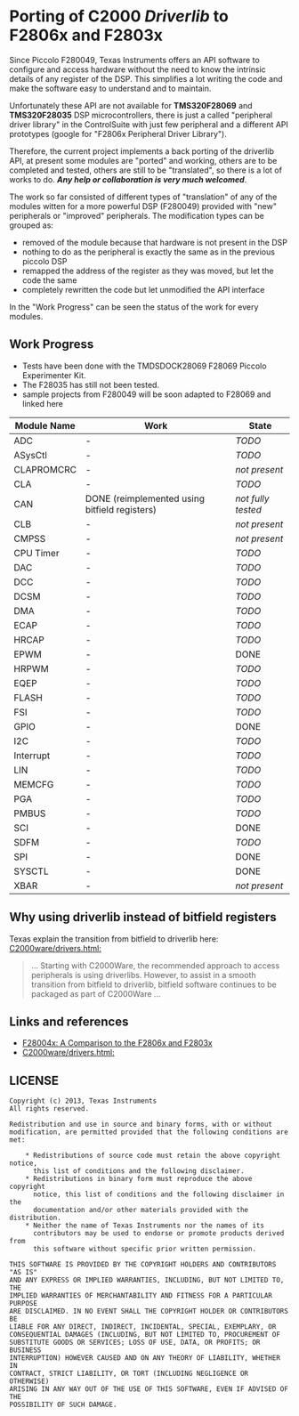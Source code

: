 # Porting of C2000 _**Driverlib**_ to F2806x and F2803x

Since Piccolo F280049, Texas Instruments offers an API software to configure and access hardware without the need to know the intrinsic details of any register of the DSP. This simplifies a lot writing the code and make the software easy to understand and to maintain.

Unfortunately these API are not available for **TMS320F28069** and **TMS320F28035** DSP microcontrollers, there is just a called "peripheral driver library" in the ControlSuite with just few peripheral and a different API prototypes (google for "F2806x Peripheral Driver Library").

Therefore, the current project implements a back porting of the driverlib API, at present some modules are "ported" and working, others are to be completed and tested, others are still to be "translated", so there is a lot of works to do. **_Any help or collaboration is very much welcomed_**.

The work so far consisted of different types of "translation" of any of the modules witten for a more powerful DSP (F280049) provided with "new" peripherals or "improved" peripherals. The modification types can be grouped as:

- removed of the module because that hardware is not present in the DSP
- nothing to do as the peripheral is exactly the same as in the previous piccolo DSP
- remapped the address of the register as they was moved, but let the code the same
- completely rewritten the code but let unmodified the API interface

In the "Work Progress" can be seen the status of the work for every modules.

## Work Progress

- Tests have been done with the TMDSDOCK28069 F28069 Piccolo Experimenter Kit.
- The F28035 has still not been tested.
- sample projects from F280049 will be soon adapted to F28069 and linked here

| Module Name | Work | State |
| ------ | ------ | -- |
|ADC | - | _TODO_ |
|ASysCtl | - | _TODO_ |
|CLAPROMCRC | - | _not present_ |
|CLA | - | _TODO_ |
|CAN | DONE (reimplemented using bitfield registers) | _not fully tested_ |
|CLB | - | _not present_ |
|CMPSS | - | _not present_ |
|CPU Timer | - | _TODO_ |
|DAC | - | _TODO_ |
|DCC | - | _TODO_ |
|DCSM | - | _TODO_ |
|DMA | - | _TODO_ |
|ECAP | - | _TODO_ |
|HRCAP | - | _TODO_ |
|EPWM | - | DONE |
|HRPWM | - | _TODO_ |
|EQEP | - | _TODO_ |
|FLASH | - | _TODO_ |
|FSI | - | _TODO_ |
|GPIO | - | DONE |
|I2C | - | _TODO_ |
|Interrupt | - | _TODO_ |
|LIN | - | _TODO_ |
|MEMCFG | - | _TODO_ |
|PGA | - | _TODO_ |
|PMBUS | - | _TODO_ |
|SCI | - | DONE |
|SDFM | - | _TODO_ |
|SPI | - | DONE |
|SYSCTL | - | DONE |
|XBAR | - | _not present_ |


## Why using driverlib instead of bitfield registers

Texas explain the transition from bitfield to driverlib here: [C2000ware/drivers.html:](https://software-dl.ti.com/C2000/docs/software_guide/c2000ware/drivers.html)
> ...
> Starting with C2000Ware, the recommended approach
> to access peripherals is using driverlibs. However, to assist in a smooth transition from bitfield to driverlib, bitfield
> software continues to be packaged as part of C2000Ware
> ...

## Links and references

- [F28004x: A Comparison to the F2806x and F2803x](https://www.ti.com/lit/sprt731)
- [C2000ware/drivers.html:](https://software-dl.ti.com/C2000/docs/software_guide/c2000ware/drivers.html)

## LICENSE

```
Copyright (c) 2013, Texas Instruments
All rights reserved.

Redistribution and use in source and binary forms, with or without
modification, are permitted provided that the following conditions are met:

    * Redistributions of source code must retain the above copyright notice,
      this list of conditions and the following disclaimer.
    * Redistributions in binary form must reproduce the above copyright
      notice, this list of conditions and the following disclaimer in the
      documentation and/or other materials provided with the distribution.
    * Neither the name of Texas Instruments nor the names of its
      contributors may be used to endorse or promote products derived from
      this software without specific prior written permission.

THIS SOFTWARE IS PROVIDED BY THE COPYRIGHT HOLDERS AND CONTRIBUTORS "AS IS"
AND ANY EXPRESS OR IMPLIED WARRANTIES, INCLUDING, BUT NOT LIMITED TO, THE
IMPLIED WARRANTIES OF MERCHANTABILITY AND FITNESS FOR A PARTICULAR PURPOSE
ARE DISCLAIMED. IN NO EVENT SHALL THE COPYRIGHT HOLDER OR CONTRIBUTORS BE
LIABLE FOR ANY DIRECT, INDIRECT, INCIDENTAL, SPECIAL, EXEMPLARY, OR
CONSEQUENTIAL DAMAGES (INCLUDING, BUT NOT LIMITED TO, PROCUREMENT OF
SUBSTITUTE GOODS OR SERVICES; LOSS OF USE, DATA, OR PROFITS; OR BUSINESS
INTERRUPTION) HOWEVER CAUSED AND ON ANY THEORY OF LIABILITY, WHETHER IN
CONTRACT, STRICT LIABILITY, OR TORT (INCLUDING NEGLIGENCE OR OTHERWISE)
ARISING IN ANY WAY OUT OF THE USE OF THIS SOFTWARE, EVEN IF ADVISED OF THE
POSSIBILITY OF SUCH DAMAGE.
```
